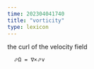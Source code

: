 ```yaml
---
time: 202304041740
title: "vorticity"
type: lexicon
---
```


the curl of the velocity field
```
  ⬀Ω = ∇×⬀v
```
